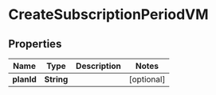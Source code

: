 

# CreateSubscriptionPeriodVM


## Properties

Name | Type | Description | Notes
------------ | ------------- | ------------- | -------------
**planId** | **String** |  |  [optional]



